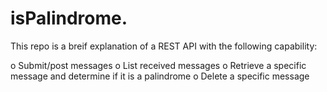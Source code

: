 # isPalindrome.
This repo is a breif explanation of a REST API with the following capability:

o Submit/post messages
o List received messages
o Retrieve a specific message and determine if it is a palindrome
o Delete a specific message

